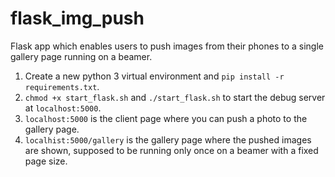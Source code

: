 # flask_img_push

Flask app which enables users to push images from their phones to a single gallery page running on a beamer.

1. Create a new python 3 virtual environment and `pip install -r requirements.txt`.
2. `chmod +x start_flask.sh` and `./start_flask.sh` to start the debug server at `localhost:5000`.
3. `localhost:5000` is the client page where you can push a photo to the gallery page.
4. `localhist:5000/gallery` is the gallery page where the pushed images are shown, supposed to be running only once on a beamer with a fixed page size.
